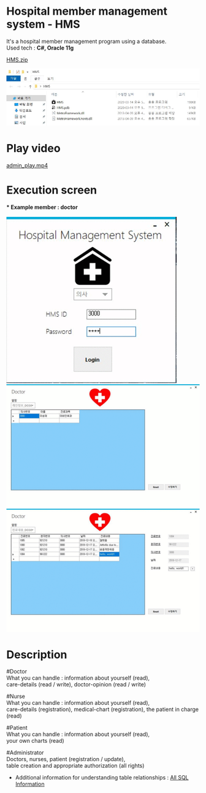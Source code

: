 # Hospital member management system - HMS
It's a hospital member management program using a database. <br>
Used tech : <b>C#, Oracle 11g</b> <br>

[HMS.zip](HMS.zip) <br>
<div><img src="images/HMS File Info.JPG"></div>
 
# Play video
[admin_play.mp4](admin_play.mp4) <br>

# Execution screen
<b>* Example member : doctor</b> <br><br>
![alt-tag](images/doctor_gif1.gif)
![alt-tag](images/doctor_gif2.gif)
![alt-tag](images/doctor_gif3.gif)

# Description
#Doctor <br>
What you can handle : information about yourself (read), <br>
care-details (read / write), doctor-opinion (read / write) <br>

#Nurse <br>
What you can handle : information about yourself (read), <br>
care-details (registration), medical-chart (registration), the patient in charge (read) <br>

#Patient <br>
What you can handle : information about yourself (read), <br>
your own charts (read) <br>

#Administrator <br>
Doctors, nurses, patient (registration / update), <br>
table creation and appropriate authorization (all rights) <br>

* Additional information for understanding table relationships : 
[All SQL Information](https://github.com/JAlthea/Hospital-member-management-system/blob/master/HMS%20Project/important%20files/all%20SQL%20info.txt)
